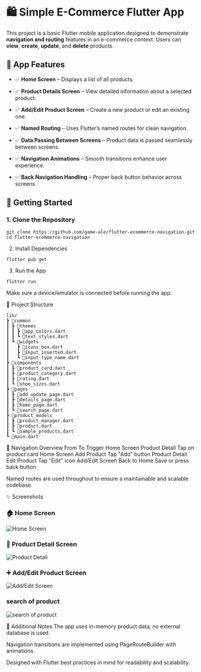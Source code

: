# 🛍️ Simple E-Commerce Flutter App

This project is a basic Flutter mobile application designed to demonstrate
 **navigation and routing** features in an e-commerce context. 
 Users can **view**, **create**, **update**, and **delete** products.

## 📱 App Features

- ✅ **Home Screen** – Displays a list of all products.

- ✅ **Product Details Screen** – View detailed information about a selected product.

- ✅ **Add/Edit Product Screen** – Create a new product or edit an existing one.

- ✅ **Named Routing** – Uses Flutter’s named routes for clean navigation.

- ✅ **Data Passing Between Screens** – Product data is passed seamlessly between screens.

- ✅ **Navigation Animations** – Smooth transitions enhance user experience.

- ✅ **Back Navigation Handling** – Proper back button behavior across screens.


## 🚀 Getting Started
### 1. Clone the Repository

```
git clone https://github.com/game-ale/flutter-ecommerce-navigation.git
cd flutter-ecommerce-navigation
```
2. Install Dependencies
```
flutter pub get
```
3. Run the App

```
flutter run
```
Make sure a device/emulator is connected before running the app.

📂 Project Structure

```
lib/
┣ 📂common
┃ ┣ 📂themes
┃ ┃ ┣ 📜app_colors.dart
┃ ┃ ┗ 📜text_styles.dart
┃ ┗ 📂widgets
┃   ┣ 📜icons_box.dart
┃   ┣ 📜input_inserted.dart
┃   ┗ 📜input_type_name.dart
┣ 📂components
┃ ┣ 📜product_card.dart
┃ ┣ 📜product_category.dart
┃ ┣ 📜rating.dart
┃ ┗ 📜shoe_sizes.dart
┣ 📂pages
┃ ┣ 📜add_update_page.dart
┃ ┣ 📜details_page.dart
┃ ┣ 📜home_page.dart
┃ ┗ 📜search_page.dart
┣ 📂product_models
┃ ┣ 📜product_manager.dart
┃ ┣ 📜product.dart
┃ ┗ 📜sample_products.dart
┗ 📜main.dart
```

🔄 Navigation Overview
From	To	Trigger
Home Screen	Product Detail	Tap on product card
Home Screen	Add Product	Tap "Add" button
Product Detail	Edit Product	Tap "Edit" icon
Add/Edit Screen	Back to Home	Save or press back button

Named routes are used throughout to ensure a maintainable and scalable codebase.

✨ Screenshots



### 🏠 Home Screen
![Home Screen](assets/homepage.png)

### 📄 Product Detail Screen
![Product Detail](assets/homepage3.png)

### ➕ Add/Edit Product Screen
![Add/Edit Screen](assets/homepage1.png)

### search of product 
![search of product](assets/homepage2.png)


📘 Additional Notes
The app uses in-memory product data; no external database is used.

Navigation transitions are implemented using PageRouteBuilder with animations.

Designed with Flutter best practices in mind for readability and scalability.










